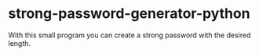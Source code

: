 # strong-password-generator-python
With this small program you can create a strong password with the desired length.
